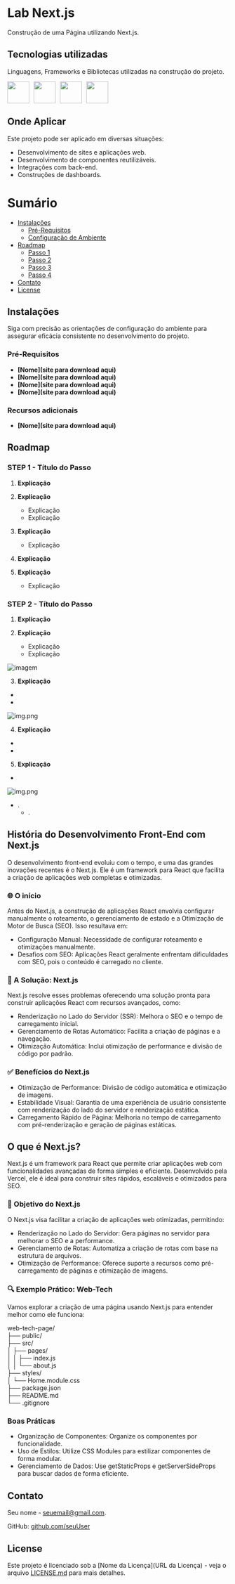 <!-- Exemplo de uso do template: https://github.com/kspencerl/lab-springboot-basic-api -->

# Lab Next.js

Construção de uma Página utilizando Next.js.

## Tecnologias utilizadas
Linguagens, Frameworks e Bibliotecas utilizadas na construção do projeto.

<!-- Link com os badges para inserir abaixo https://devicon.dev/ -->
<div style="display: flex; gap: 10px;">
  <img width="50px" src="https://cdn.jsdelivr.net/gh/devicons/devicon@latest/icons/react/react-original.svg">
  <img width="50px" src="https://cdn.jsdelivr.net/gh/devicons/devicon@latest/icons/javascript/javascript-original.svg">
  <img width="50px" src="https://cdn.jsdelivr.net/gh/devicons/devicon@latest/icons/npm/npm-original-wordmark.svg">
  <img width="50px" src="https://cdn.jsdelivr.net/gh/devicons/devicon@latest/icons/nextjs/nextjs-original.svg" />    
</div>

## Onde Aplicar
Este projeto pode ser aplicado em diversas situações:
- Desenvolvimento de sites e aplicações web.
- Desenvolvimento de componentes reutilizáveis.
- Integrações com back-end.
- Construções de dashboards.

# Sumário

* [Instalações](#instalações)
  * [Pré-Requisitos](#pré-requisitos)
  * [Configuração de Ambiente](#configuração-de-ambiente)
* [Roadmap](#roadmap)
  * [Passo 1](#step-1---inicialização-do-projeto-com-spring-initializr)
  * [Passo 2](#step-2---configuração-do-projeto-e-migrações-com-flyway)
  * [Passo 3](#step-3)
  * [Passo 4](#step-4)
* [Contato](#contato)
* [License](#license)


## Instalações

Siga com precisão as orientações de configuração do ambiente para assegurar eficácia consistente no desenvolvimento do projeto.
 
### Pré-Requisitos
<!-- Neste setor, coloque as instalações necessárias para realizar o projeto-->
- **[Nome](site para download aqui)** <!--  - inserir breve comentário ao lado  -->
- **[Nome](site para download aqui)**
- **[Nome](site para download aqui)**
- **[Nome](site para download aqui)**

### Recursos adicionais
<!-- Aqui você pode inserir sites ou ferramentas online que não serão necessárias instalar, mas serão necessárias para realizar o projeto-->
- **[Nome](site para download aqui)**


## Roadmap
 ### STEP 1 - Título do Passo
1. **Explicação**


2. **Explicação**
   - Explicação
   - Explicação


3. **Explicação**
   - Explicação


4. **Explicação** 


5. **Explicação**
    - Explicação


### STEP 2 - Título do Passo
1. **Explicação**


2. **Explicação**
    - Explicação
    - Explicação

![imagem](img.png)

3. **Explicação**
  - 


  - 


  

![img.png](img.png)

4. **Explicação**

  - 


  - 



5. **Explicação**
  - 

 ![img.png](img.png)

  - .
    - .
   
## História do Desenvolvimento Front-End com Next.js

O desenvolvimento front-end evoluiu com o tempo, e uma das grandes inovações recentes é o Next.js. Ele é um framework para React que facilita a criação de aplicações web completas e otimizadas.

### 🌐 O início

Antes do Next.js, a construção de aplicações React envolvia configurar manualmente o roteamento, o gerenciamento de estado e a Otimização de Motor de Busca (SEO). Isso resultava em:
- Configuração Manual: Necessidade de configurar roteamento e otimizações manualmente.
- Desafios com SEO: Aplicações React geralmente enfrentam dificuldades com SEO, pois o conteúdo é carregado no cliente.

### 🚀 A Solução: Next.js

Next.js resolve esses problemas oferecendo uma solução pronta para construir aplicações React com recursos avançados, como:
- Renderização no Lado do Servidor (SSR): Melhora o SEO e o tempo de carregamento inicial.
- Gerenciamento de Rotas Automático: Facilita a criação de páginas e a navegação.
- Otimização Automática: Inclui otimização de performance e divisão de código por padrão.

### ✅ Benefícios do Next.js
- Otimização de Performance: Divisão de código automática e otimização de imagens.
- Estabilidade Visual: Garantia de uma experiência de usuário consistente com renderização do lado do servidor e renderização estática.
- Carregamento Rápido de Página: Melhoria no tempo de carregamento com pré-renderização e geração de páginas estáticas.

## O que é Next.js?

Next.js é um framework para React que permite criar aplicações web com funcionalidades avançadas de forma simples e eficiente. Desenvolvido pela Vercel, ele é ideal para construir sites rápidos, escaláveis e otimizados para SEO.

### 🎯 Objetivo do Next.js

O Next.js visa facilitar a criação de aplicações web otimizadas, permitindo:

- Renderização no Lado do Servidor: Gera páginas no servidor para melhorar o SEO e a performance.
- Gerenciamento de Rotas: Automatiza a criação de rotas com base na estrutura de arquivos.
- Otimização de Performance: Oferece suporte a recursos como pré-carregamento de páginas e otimização de imagens.

### 🔍 Exemplo Prático: Web-Tech

Vamos explorar a criação de uma página usando Next.js para entender melhor como ele funciona:


web-tech-page/ <br>
├── public/ <br>
├── src/ <br>
│   ├── pages/ <br>
│   │   ├── index.js <br>
│   │   └── about.js <br>
├── styles/ <br>
│   └── Home.module.css <br>
├── package.json <br>
├── README.md <br>
└── .gitignore


### Boas Práticas

- Organização de Componentes: Organize os componentes por funcionalidade.
- Uso de Estilos: Utilize CSS Modules para estilizar componentes de forma modular.
- Gerenciamento de Dados: Use getStaticProps e getServerSideProps para buscar dados de forma eficiente.


## Contato
Seu nome - [seuemail@gmail.com](mailto:seuemail@gmail.com).

GitHub: [github.com/seuUser](https://github.com/seuUser)

## License

Este projeto é licenciado sob a [Nome da Licença](URL da Licença) - veja o arquivo [LICENSE.md](LICENSE.md) para mais detalhes.

